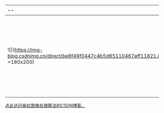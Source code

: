 --     | 信息
:--- | :-----
 ![](https://img-blog.csdnimg.cn/direct/be8f49f0447c4b5d85110467aff11821.jpeg#pic_center =180x200)|姓名：陈磊  <br><br> 专业：软件工程<br><br> 本科学校：江西服装学院<br><br> QQ：2579632147<br><br> 电话：19979547408<br><br> 邮箱：lei17707050441@163.com
[点此访问昊虹图像处理算法的CSDN博客。](https://blog.csdn.net/wenhao_ir)
